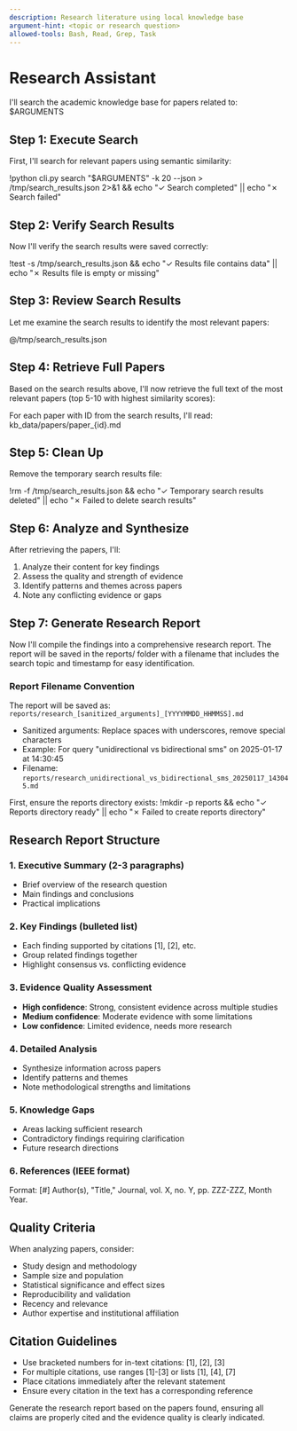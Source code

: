 ```yaml
---
description: Research literature using local knowledge base
argument-hint: <topic or research question>
allowed-tools: Bash, Read, Grep, Task
---
```


# Research Assistant

I'll search the academic knowledge base for papers related to: $ARGUMENTS

## Step 1: Execute Search

First, I'll search for relevant papers using semantic similarity:

!python cli.py search "$ARGUMENTS" -k 20 --json > /tmp/search_results.json 2>&1 && echo "✓ Search completed" || echo "✗ Search failed"

## Step 2: Verify Search Results

Now I'll verify the search results were saved correctly:

!test -s /tmp/search_results.json && echo "✓ Results file contains data" || echo "✗ Results file is empty or missing"

## Step 3: Review Search Results

Let me examine the search results to identify the most relevant papers:

@/tmp/search_results.json

## Step 4: Retrieve Full Papers

Based on the search results above, I'll now retrieve the full text of the most relevant papers (top 5-10 with highest similarity scores):

For each paper with ID from the search results, I'll read: kb_data/papers/paper_{id}.md

## Step 5: Clean Up

Remove the temporary search results file:

!rm -f /tmp/search_results.json && echo "✓ Temporary search results deleted" || echo "✗ Failed to delete search results"

## Step 6: Analyze and Synthesize

After retrieving the papers, I'll:
1. Analyze their content for key findings
2. Assess the quality and strength of evidence
3. Identify patterns and themes across papers
4. Note any conflicting evidence or gaps

## Step 7: Generate Research Report

Now I'll compile the findings into a comprehensive research report. The report will be saved in the reports/ folder with a filename that includes the search topic and timestamp for easy identification.

### Report Filename Convention
The report will be saved as: `reports/research_[sanitized_arguments]_[YYYYMMDD_HHMMSS].md`
- Sanitized arguments: Replace spaces with underscores, remove special characters
- Example: For query "unidirectional vs bidirectional sms" on 2025-01-17 at 14:30:45
- Filename: `reports/research_unidirectional_vs_bidirectional_sms_20250117_143045.md`

First, ensure the reports directory exists:
!mkdir -p reports && echo "✓ Reports directory ready" || echo "✗ Failed to create reports directory"

## Research Report Structure

### 1. Executive Summary (2-3 paragraphs)
- Brief overview of the research question
- Main findings and conclusions
- Practical implications

### 2. Key Findings (bulleted list)
- Each finding supported by citations [1], [2], etc.
- Group related findings together
- Highlight consensus vs. conflicting evidence

### 3. Evidence Quality Assessment
- **High confidence**: Strong, consistent evidence across multiple studies
- **Medium confidence**: Moderate evidence with some limitations
- **Low confidence**: Limited evidence, needs more research

### 4. Detailed Analysis
- Synthesize information across papers
- Identify patterns and themes
- Note methodological strengths and limitations

### 5. Knowledge Gaps
- Areas lacking sufficient research
- Contradictory findings requiring clarification
- Future research directions

### 6. References (IEEE format)
Format: [#] Author(s), "Title," Journal, vol. X, no. Y, pp. ZZZ-ZZZ, Month Year.

## Quality Criteria

When analyzing papers, consider:
- Study design and methodology
- Sample size and population
- Statistical significance and effect sizes
- Reproducibility and validation
- Recency and relevance
- Author expertise and institutional affiliation

## Citation Guidelines

- Use bracketed numbers for in-text citations: [1], [2], [3]
- For multiple citations, use ranges [1]-[3] or lists [1], [4], [7]
- Place citations immediately after the relevant statement
- Ensure every citation in the text has a corresponding reference

Generate the research report based on the papers found, ensuring all claims are properly cited and the evidence quality is clearly indicated.